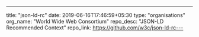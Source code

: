---
title: "json-ld-rc"
date: 2019-06-16T17:46:59+05:30
type: "organisations"
org_name: "World Wide Web Consortium"
repo_desc: "JSON-LD Recommended Context"
repo_link: https://github.com/w3c/json-ld-rc---